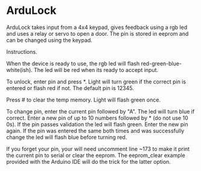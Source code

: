 ArduLock
========

ArduLock takes input from a 4x4 keypad, gives feedback using a rgb led and uses a relay or servo to open a door. 
The pin is stored in eeprom and can be changed using the keypad.


Instructions.

When the device is ready to use, the rgb led will flash red-green-blue-white(ish). The led will be red when its ready to accept input. 

To unlock, enter pin and press *. Light will turn green if the correct pin is entered or flash red if not. 
The default pin is 12345.

Press # to clear the temp memory. Light will flash green once.

To change pin, enter the current pin followed by "A". The led will turn blue if correct. Enter a new pin of up to 10 numbers followed by * (do not use 10 0s).  If the pin passes validation the led will flash green. Enter the new pin again. If the pin was entered the same both times and was successfully change the led will flash blue before turning red. 


If you forget your pin, your will need uncomment line ~173 to make it print the current pin to serial or clear the eeprom. The eeprom_clear example provided with the Arduino IDE will do the trick for the latter option. 